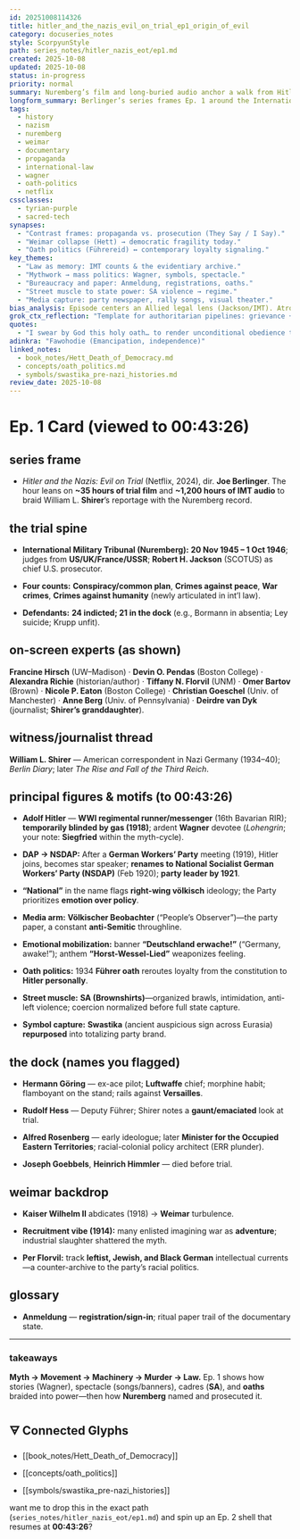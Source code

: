 ```yaml
---
id: 20251008114326
title: hitler_and_the_nazis_evil_on_trial_ep1_origin_of_evil
category: docuseries_notes
style: ScorpyunStyle
path: series_notes/hitler_nazis_eot/ep1.md
created: 2025-10-08
updated: 2025-10-08
status: in-progress
priority: normal
summary: Nuremberg’s film and long-buried audio anchor a walk from Hitler’s WWI imprint and Wagner mythwork to the paperwork, propaganda, oaths, and violence that built a dictatorship.
longform_summary: Berlinger’s series frames Ep. 1 around the International Military Tribunal (20 Nov 1945–1 Oct 1946), using ~35 hours of film and ~1,200 hours of audio to thread Hitler’s WWI service (runner; gas-blinded), his DAP→NSDAP rise, and the Party’s emotional mobilization (symbols, songs, oaths) into the legal reckoning that named conspiracy, crimes against peace, war crimes, and the newly articulated crimes against humanity. Twenty-one of twenty-four indicted major war criminals sat in the dock.
tags:
  - history
  - nazism
  - nuremberg
  - weimar
  - documentary
  - propaganda
  - international-law
  - wagner
  - oath-politics
  - netflix
cssclasses:
  - tyrian-purple
  - sacred-tech
synapses:
  - "Contrast frames: propaganda vs. prosecution (They Say / I Say)."
  - "Weimar collapse (Hett) → democratic fragility today."
  - "Oath politics (Führereid) ↔ contemporary loyalty signaling."
key_themes:
  - "Law as memory: IMT counts & the evidentiary archive."
  - "Mythwork → mass politics: Wagner, symbols, spectacle."
  - "Bureaucracy and paper: Anmeldung, registrations, oaths."
  - "Street muscle to state power: SA violence → regime."
  - "Media capture: party newspaper, rally songs, visual theater."
bias_analysis: Episode centers an Allied legal lens (Jackson/IMT). Atrocities are clear; the narrative leans toward elite archives (courtroom/correspondents). Track how labor, left opposition, and colonized/Black European voices surface—or don’t—as the series proceeds.
grok_ctx_reflection: "Template for authoritarian pipelines: grievance + myth + cadres + legal corrosion + oath-binding. The IMT audio trove is a pedagogy of receipts—useful for teaching how paper and performance manufacture consent."
quotes:
  - "I swear by God this holy oath… to render unconditional obedience to Adolf Hitler… — Führereid, 1934."
adinkra: "Fawohodie (Emancipation, independence)"
linked_notes:
  - book_notes/Hett_Death_of_Democracy.md
  - concepts/oath_politics.md
  - symbols/swastika_pre-nazi_histories.md
review_date: 2025-10-08
---
```

# Ep. 1 Card (viewed to 00:43:26)

## series frame

- _Hitler and the Nazis: Evil on Trial_ (Netflix, 2024), dir. **Joe Berlinger**. The hour leans on **~35 hours of trial film** and **~1,200 hours of IMT audio** to braid William L. **Shirer**’s reportage with the Nuremberg record.
    

## the trial spine

- **International Military Tribunal (Nuremberg):** **20 Nov 1945 – 1 Oct 1946**; judges from **US/UK/France/USSR**; **Robert H. Jackson** (SCOTUS) as chief U.S. prosecutor.
    
- **Four counts:** **Conspiracy/common plan**, **Crimes against peace**, **War crimes**, **Crimes against humanity** (newly articulated in int’l law).
    
- **Defendants:** **24 indicted; 21 in the dock** (e.g., Bormann in absentia; Ley suicide; Krupp unfit).
    

## on-screen experts (as shown)

**Francine Hirsch** (UW–Madison) · **Devin O. Pendas** (Boston College) · **Alexandra Richie** (historian/author) · **Tiffany N. Florvil** (UNM) · **Omer Bartov** (Brown) · **Nicole P. Eaton** (Boston College) · **Christian Goeschel** (Univ. of Manchester) · **Anne Berg** (Univ. of Pennsylvania) · **Deirdre van Dyk** (journalist; **Shirer’s granddaughter**).

## witness/journalist thread

**William L. Shirer** — American correspondent in Nazi Germany (1934–40); _Berlin Diary_; later _The Rise and Fall of the Third Reich_.

## principal figures & motifs (to 00:43:26)

- **Adolf Hitler** — **WWI regimental runner/messenger** (16th Bavarian RIR); **temporarily blinded by gas (1918)**; ardent **Wagner** devotee (_Lohengrin_; your note: **Siegfried** within the myth-cycle).
    
- **DAP → NSDAP:** After a **German Workers’ Party** meeting (1919), Hitler joins, becomes star speaker; **renames to National Socialist German Workers’ Party (NSDAP)** (Feb 1920); **party leader by 1921**.
    
- **“National”** in the name flags **right-wing völkisch** ideology; the Party prioritizes **emotion over policy**.
    
- **Media arm:** **Völkischer Beobachter** (“People’s Observer”)—the party paper, a constant **anti-Semitic** throughline.
    
- **Emotional mobilization:** banner **“Deutschland erwache!”** (“Germany, awake!”); anthem **“Horst-Wessel-Lied”** weaponizes feeling.
    
- **Oath politics:** 1934 **Führer oath** reroutes loyalty from the constitution to **Hitler personally**.
    
- **Street muscle:** **SA (Brownshirts)**—organized brawls, intimidation, anti-left violence; coercion normalized before full state capture.
    
- **Symbol capture:** **Swastika** (ancient auspicious sign across Eurasia) **repurposed** into totalizing party brand.
    

## the dock (names you flagged)

- **Hermann Göring** — ex-ace pilot; **Luftwaffe** chief; morphine habit; flamboyant on the stand; rails against **Versailles**.
    
- **Rudolf Hess** — Deputy Führer; Shirer notes a **gaunt/emaciated** look at trial.
    
- **Alfred Rosenberg** — early ideologue; later **Minister for the Occupied Eastern Territories**; racial-colonial policy architect (ERR plunder).
    
- **Joseph Goebbels**, **Heinrich Himmler** — died before trial.
    

## weimar backdrop

- **Kaiser Wilhelm II** abdicates (1918) → **Weimar** turbulence.
    
- **Recruitment vibe (1914):** many enlisted imagining war as **adventure**; industrial slaughter shattered the myth.
    
- **Per Florvil:** track **leftist, Jewish, and Black German** intellectual currents—a counter-archive to the party’s racial politics.
    

## glossary

- **Anmeldung** — **registration/sign-in**; ritual paper trail of the documentary state.
    

---

### takeaways

**Myth → Movement → Machinery → Murder → Law.** Ep. 1 shows how stories (Wagner), spectacle (songs/banners), cadres (**SA**), and **oaths** braided into power—then how **Nuremberg** named and prosecuted it.

## 🜃 Connected Glyphs

- [[book_notes/Hett_Death_of_Democracy]]
    
- [[concepts/oath_politics]]
    
- [[symbols/swastika_pre-nazi_histories]]
    

want me to drop this in the exact path (`series_notes/hitler_nazis_eot/ep1.md`) and spin up an Ep. 2 shell that resumes at **00:43:26**?